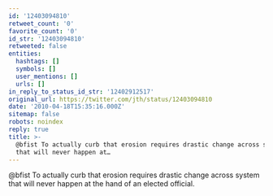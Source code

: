 ```yaml
---
id: '12403094810'
retweet_count: '0'
favorite_count: '0'
id_str: '12403094810'
retweeted: false
entities:
  hashtags: []
  symbols: []
  user_mentions: []
  urls: []
in_reply_to_status_id_str: '12402912517'
original_url: https://twitter.com/jth/status/12403094810
date: '2010-04-18T15:35:16.000Z'
sitemap: false
robots: noindex
reply: true
title: >-
  @bfist To actually curb that erosion requires drastic change across system
  that will never happen at…
---
```


@bfist To actually curb that erosion requires drastic change across system that will never happen at the hand of an elected official.